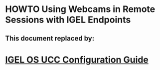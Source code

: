 # HOWTO Using Webcams in Remote Sessions with IGEL Endpoints

## This document replaced by:

# [IGEL OS UCC Configuration Guide](http://files.igelcommunity.com/igelos_ucc_configuration_guide.pdf)
